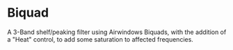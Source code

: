 # Biquad

A 3-Band shelf/peaking filter using Airwindows Biquads, with the addition of a "Heat" control, to add some saturation to affected frequencies.

